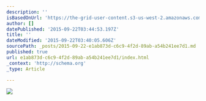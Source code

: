 ```yaml
---
description: ''
isBasedOnUrl: 'https://the-grid-user-content.s3-us-west-2.amazonaws.com/fc2d694d-e43c-4787-8bed-b4c1260dcccd.jpg'
author: []
datePublished: '2015-09-22T03:44:53.197Z'
title: ''
dateModified: '2015-09-22T03:40:05.606Z'
sourcePath: _posts/2015-09-22-e1ab873d-c6c9-4f2d-89ab-a54b241ee7d1.md
published: true
url: e1ab873d-c6c9-4f2d-89ab-a54b241ee7d1/index.html
_context: 'http://schema.org'
_type: Article

---
```

![](https://the-grid-user-content.s3-us-west-2.amazonaws.com/fc2d694d-e43c-4787-8bed-b4c1260dcccd.jpg)